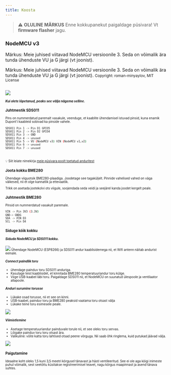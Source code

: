 ```yaml
---
title: Koosta
---
```


> ⚠️ **OLULINE MÄRKUS**
Enne kokkupanekut paigaldage püsivara!
Vt __firmware flasher__ jagu.

### NodeMCU v3
Märkus: Meie juhised viitavad NodeMCU versioonile 3. Seda on võimalik ära tunda ühenduste VU ja G järgi (vt joonist).

Märkus: Meie juhised viitavad NodeMCU versioonile 3. Seda on võimalik ära tunda ühenduste VU ja G järgi (vt joonist).
<small>Copyright: roman-minyaylov, MIT License<small>


<img src="../docs/airrohr/nodemcu-v3-bme280.jpeg" style="margin-top: 1em" loading="lazy"/>

##### Kui olete lõpetanud, peaks see välja nägema selline.


### Juhtmestik SDS011
Pins on nummerdatud paremalt vasakule, veenduge, et kaablite ühendamisel istuvad pinsid, kuna enamik Dupont'i kaableid sobivad ka pinside vahele.
```bash
SDS011 Pin 1 -> Pin D1 GPIO5
SDS011 Pin 2 -> Pin D2 GPIO4
SDS011 Pin 3 -> GND
SDS011 Pin 4 -> unused
SDS011 Pin 5 -> VU (NodeMCU v3) VIN (NodeMCU v1,v2)
SDS011 Pin 6 -> unused
SDS011 Pin 7 -> unused
```

<br>

💡 Siit leiate nimekirja [meie püsivara poolt toetatud anduritest](https://github.com/opendata-stuttgart/sensors-software/blob/master/airrohr-firmware/Readme.md)



### Joota kokku BME280
Ühendage viiguotsik BME280-plaadiga. Joodetage see tagaküljelt. Pinnide vahelised vahed on väga väikesed, nii et olge kannatlik ja ettevaatlik.

Trikk on asetada jootekolvi ots viigule, soojendada seda veidi ja seejärel kanda joodet kergelt peale.



### Juhtmestik BME280
Pinsid on nummerdatud vasakult paremale.

```bash
VIN -> Pin 3V3 (3.3V)
GND-> GNDG
SDA -> PIN D3
SCL -> Pin D4
```

### Siduge kõik kokku

##### Siduda NodeMCU ja SDS011 kokku.
<img src="..docsairrohrtie-õhk-kvaliteet-sensor-koos.jpeg" loading="lazy">
Ühendage NodeMCU (ESP8266) ja SDS011 andur kaablisidemega nii, et Wifi antenn näitab andurist eemale.

##### Connect paindlik toru
* ühendage painduv toru SDS011 anduriga.
* Kasutage teist kaablisidet, et kinnitada BME280 temperatuuriandur toru külge.
* Viige USB-kaabel läbi toru. Paigaldage SDS011 nii, et NodeMCU on suunatud ülespoole ja ventilaator allapoole.

##### Anduri surumine torusse
* Lükake osad torusse, nii et see on kinni.
* USB-kaabel, painduv toru ja BME280 peaksid vaatama toru otsast välja
* Lükake teine toru esimesele peale.

<img src="../docs/airrohr/sds011-jammed-into-tube.jpeg" loading="lazy"/>

##### Viimistlemine
* Asetage temperatuuriandur painduvale torule nii, et see oleks toru servas.
* Lõigake painduv toru toru otsast ära.
* Valikuline: võite katta toru lahtised otsad peene võrguga. Nii saab õhk ringlema, kuid putukad jäävad välja.

<img src="../docs/airrohr/position-bme280.jpeg" loading="lazy"/>

### Paigutamine
Ideaalne koht oleks 1,5 kuni 3,5 meetri kõrgusel tänavast ja hästi ventileeritud. See ei ole aga kõigi inimeste puhul võimalik, sest seetõttu küsitakse registreerimisel teavet, nagu kõrgus maapinnast ja asend tänava suhtes.

